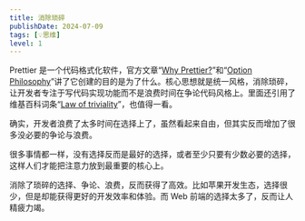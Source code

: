 ```yaml
---
title: 消除琐碎
publishDate: 2024-07-09
tags: [💡思维]
level: 1
---
```


Prettier 是一个代码格式化软件，官方文章“[Why Prettier?]”和“[Option Philosophy]”讲了它创建的目的是为了什么。核心思想就是统一风格，消除琐碎，让开发者专注于写代码实现功能而不是浪费时间在争论代码风格上。里面还引用了维基百科词条“[Law of triviality]”，也值得一看。

确实，开发者浪费了太多时间在选择上了，虽然看起来自由，但其实反而增加了很多没必要的争论与浪费。

很多事情都一样，没有选择反而是最好的选择，或者至少只要有少数必要的选择，这样人们才能把注意力放到最重要的核心上。

消除了琐碎的选择、争论、浪费，反而获得了高效。比如苹果开发生态，选择很少，但是却能获得更好的开发效率和体验。而 Web 前端的选择太多了，反而让人精疲力竭。

[Why Prettier?]: https://prettier.io/docs/en/why-prettier
[Option Philosophy]: https://prettier.io/docs/en/option-philosophy
[Law of triviality]: https://en.wikipedia.org/wiki/Law_of_triviality

